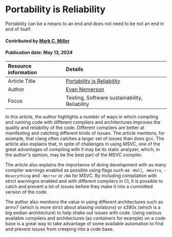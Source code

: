 # Portability is Reliability
<!--deck text start-->
Portability can be a means to an end and does not need to be not an end in and of itself.
<!--deck text end-->

#### Contributed by [Mark C. Miller](https://github.com/markcmiller86 "Mark C. Miller GitHub Profile")
#### Publication date: May 13, 2024

Resource information | Details 
:--- | :--- 
Article Title | [Portability is Reliability](https://evan.nemerson.com/2021/05/04/portability-is-reliability/)
Author | [Evan Nemerson](https://github.com/nemequ)
Focus | Testing, Software sustainability, Reliability

In this article, the author highlights a number of ways in which compiling and running code with different compilers and architectures improves the quality and reliability of the code.
Different compilers are better at manifesting and catching different kinds of issues.
The article mentions, for example, that clang often catches a larger set of issues than does gcc.
The article also explains that, in spite of challenges in using MSVC, one of the great advantages of compiling with it may be its static analyzer, which, in the author's opinion, may be the best part of the MSVC compiler.

The article also explains the importance of doing development with as many compiler warnings enabled as possible using flags such as `-Wall`, `-Wextra`, `-Weverything` and `-Werror` or `/W4` for MSVC.
By including compilation with strict warningns enabled and with different compilers in CI, it is possible to catch and prevent a lot of issues before they make it into a committed version of the code.

The author also mentions the value in using different architectures such as armv7 (which is more strict about aliasing violations) or s390x (which is a big endian architecture) to help shake out issues with code. Using various available compilers and architectures (as containers for example) on a code base is a great way to take advantage of some available automation to find and prevent issues from creeping into a code base.

<!---
Publish: yes
Topics: Testing, Software sustainability, Reliability
Pinned: no
RSS update: 2024-05-13
--->
